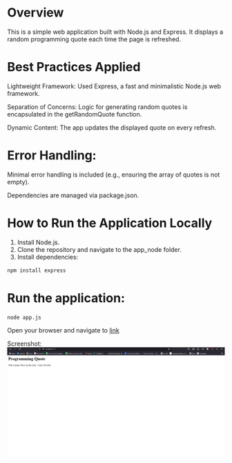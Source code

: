 # Overview
This is a simple web application built with Node.js and Express. It displays a random programming quote each time the page is refreshed.

# Best Practices Applied
Lightweight Framework: Used Express, a fast and minimalistic Node.js web framework.

Separation of Concerns: Logic for generating random quotes is encapsulated in the getRandomQuote function.

Dynamic Content: The app updates the displayed quote on every refresh.

# Error Handling:
Minimal error handling is included (e.g., ensuring the array of quotes is not empty).

Dependencies are managed via package.json.

# How to Run the Application Locally
1. Install Node.js.
2. Clone the repository and navigate to the app_node folder.
3. Install dependencies:
```bash
npm install express
```

# Run the application:

```bash
node app.js
```

Open your browser and navigate to [link](http://localhost:3000)

Screenshot: 
![](1.png)